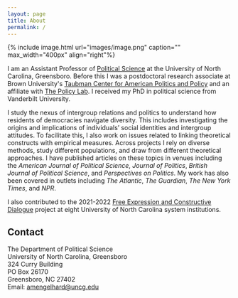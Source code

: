 ```yaml
---
layout: page
title: About
permalink: /
---
```


{% include image.html url="images/image.png" caption="" max_width="400px" align="right"%}

I am an Assistant Professor of <a href="https://psc.uncg.edu/">Political Science</a> at the University of North Carolina, Greensboro. Before this I was a postdoctoral research associate at Brown University's <a href="https://watson.brown.edu/taubman/">Taubman Center for American Politics and Policy</a> and an affiliate with <a href="https://thepolicylab.brown.edu/">The Policy Lab</a>. I received my PhD in political science from Vanderbilt University.<br />  

I study the nexus of intergroup relations and politics to understand how residents of democracies navigate diversity. This includes investigating the origins and implications of individuals’ social identities and intergroup attitudes. To facilitate this, I also work on issues related to linking theoretical constructs with empirical measures. Across projects I rely on diverse methods, study different populations, and draw from different theoretical approaches. I have published articles on these topics in venues including the <i>American Journal of Political Science</i>, <i>Journal of Politics</i>, <i>British Journal of Political Science</i>, and <i> Perspectives on Politics</i>. My work has also been covered in outlets including <i>The Atlantic</i>, <i>The Guardian</i>, <i>The New York Times</i>, and <i>NPR</i>.<br />

I also contributed to the 2021-2022 <a href="https://fecdsurveyreport.web.unc.edu/">Free Expression and Constructive Dialogue</a> project at eight University of North Carolina system institutions.

## Contact
The Department of Political Science<br />
University of North Carolina, Greensboro<br />
324 Curry Building<br />
PO Box 26170 <br />
Greensboro, NC 27402 <br />
Email: [amengelhard@uncg.edu]

[amengelhard@uncg.edu]: mailto:amengelhard@uncg.edu
